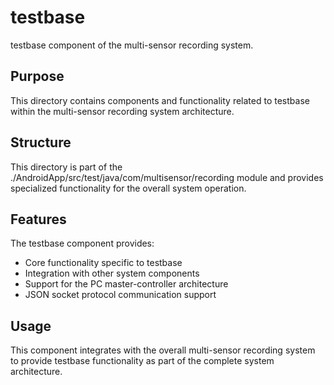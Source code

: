 # testbase

testbase component of the multi-sensor recording system.

## Purpose

This directory contains components and functionality related to testbase within the multi-sensor recording system architecture.

## Structure

This directory is part of the ./AndroidApp/src/test/java/com/multisensor/recording module and provides specialized functionality for the overall system operation.

## Features

The testbase component provides:
- Core functionality specific to testbase
- Integration with other system components
- Support for the PC master-controller architecture
- JSON socket protocol communication support

## Usage

This component integrates with the overall multi-sensor recording system to provide testbase functionality as part of the complete system architecture.
